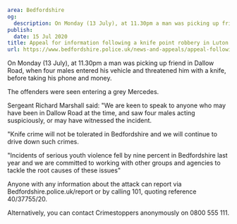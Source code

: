 ```yaml
area: Bedfordshire
og:
  description: On Monday (13 July), at 11.30pm a man was picking up friend in Dallow Road, when four males entered his vehicle and threatened him with a knife, before taking his phone and money.
publish:
  date: 15 Jul 2020
title: Appeal for information following a knife point robbery in Luton
url: https://www.bedfordshire.police.uk/news-and-appeals/appeal-following-knife-point-robbery-jul20
```

On Monday (13 July), at 11.30pm a man was picking up friend in Dallow Road, when four males entered his vehicle and threatened him with a knife, before taking his phone and money.

The offenders were seen entering a grey Mercedes.

Sergeant Richard Marshall said: "We are keen to speak to anyone who may have been in Dallow Road at the time, and saw four males acting suspiciously, or may have witnessed the incident.

"Knife crime will not be tolerated in Bedfordshire and we will continue to drive down such crimes.

"Incidents of serious youth violence fell by nine percent in Bedfordshire last year and we are committed to working with other groups and agencies to tackle the root causes of these issues"

Anyone with any information about the attack can report via Bedfordshire.police.uk/report or by calling 101, quoting reference 40/37755/20.

Alternatively, you can contact Crimestoppers anonymously on 0800 555 111.
